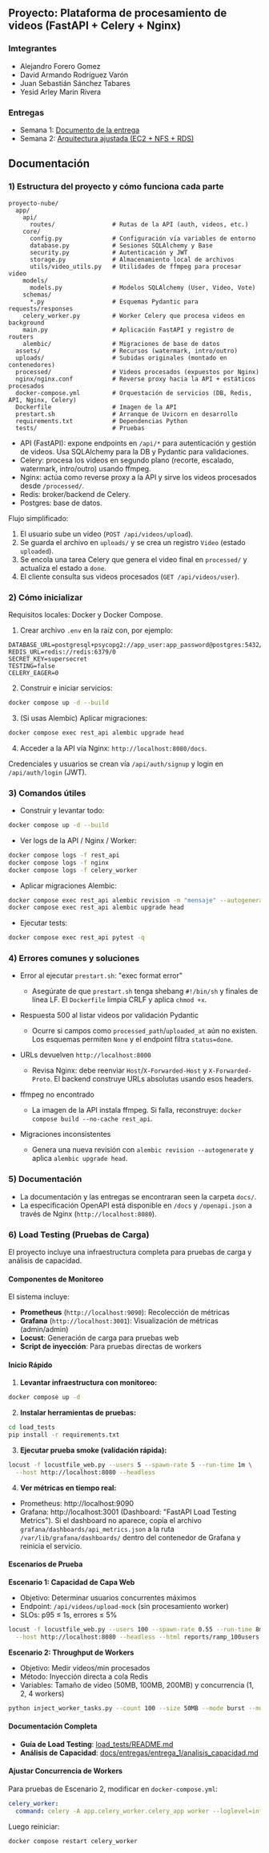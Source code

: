 ## Proyecto: Plataforma de procesamiento de videos (FastAPI + Celery + Nginx)
### Imtegrantes 
- Alejandro Forero Gomez
- David Armando Rodríguez Varón
- Juan Sebastián Sánchez Tabares
- Yesid Arley Marin Rivera

### Entregas
- Semana 1: [Documento de la entrega](./docs/entregas/semana_1/semana_1.md)
- Semana 2: [Arquitectura ajustada (EC2 + NFS + RDS)](./docs/entregas/entrega_2/entrega_2.md)
## Documentación 
### 1) Estructura del proyecto y cómo funciona cada parte

```
proyecto-nube/
  app/
    api/
      routes/                # Rutas de la API (auth, videos, etc.)
    core/
      config.py              # Configuración vía variables de entorno
      database.py            # Sesiones SQLAlchemy y Base
      security.py            # Autenticación y JWT
      storage.py             # Almacenamiento local de archivos
      utils/video_utils.py   # Utilidades de ffmpeg para procesar video
    models/
      models.py              # Modelos SQLAlchemy (User, Video, Vote)
    schemas/
      *.py                   # Esquemas Pydantic para requests/responses
    celery_worker.py         # Worker Celery que procesa videos en background
    main.py                  # Aplicación FastAPI y registro de routers
    alembic/                 # Migraciones de base de datos
  assets/                    # Recursos (watermark, intro/outro)
  uploads/                   # Subidas originales (montado en contenedores)
  processed/                 # Videos procesados (expuestos por Nginx)
  nginx/nginx.conf           # Reverse proxy hacia la API + estáticos procesados
  docker-compose.yml         # Orquestación de servicios (DB, Redis, API, Nginx, Celery)
  Dockerfile                 # Imagen de la API
  prestart.sh                # Arranque de Uvicorn en desarrollo
  requirements.txt           # Dependencias Python
  tests/                     # Pruebas
```

- API (FastAPI): expone endpoints en `/api/*` para autenticación y gestión de videos. Usa SQLAlchemy para la DB y Pydantic para validaciones.
- Celery: procesa los videos en segundo plano (recorte, escalado, watermark, intro/outro) usando ffmpeg.
- Nginx: actúa como reverse proxy a la API y sirve los videos procesados desde `/processed/`.
- Redis: broker/backend de Celery.
- Postgres: base de datos.

Flujo simplificado:
1. El usuario sube un video (`POST /api/videos/upload`).
2. Se guarda el archivo en `uploads/` y se crea un registro `Video` (estado `uploaded`).
3. Se encola una tarea Celery que genera el video final en `processed/` y actualiza el estado a `done`.
4. El cliente consulta sus videos procesados (`GET /api/videos/user`).

### 2) Cómo inicializar

Requisitos locales: Docker y Docker Compose.

1. Crear archivo `.env` en la raíz con, por ejemplo:
```
DATABASE_URL=postgresql+psycopg2://app_user:app_password@postgres:5432/app_db
REDIS_URL=redis://redis:6379/0
SECRET_KEY=supersecret
TESTING=false
CELERY_EAGER=0
```
2. Construir e iniciar servicios:
```bash
docker compose up -d --build
```
3. (Si usas Alembic) Aplicar migraciones:
```bash
docker compose exec rest_api alembic upgrade head
```
4. Acceder a la API vía Nginx: `http://localhost:8080/docs`.

Credenciales y usuarios se crean vía `/api/auth/signup` y login en `/api/auth/login` (JWT).

### 3) Comandos útiles

- Construir y levantar todo:
```bash
docker compose up -d --build
```
- Ver logs de la API / Nginx / Worker:
```bash
docker compose logs -f rest_api
docker compose logs -f nginx
docker compose logs -f celery_worker
```
- Aplicar migraciones Alembic:
```bash
docker compose exec rest_api alembic revision -m "mensaje" --autogenerate
docker compose exec rest_api alembic upgrade head
```
- Ejecutar tests:
```bash
docker compose exec rest_api pytest -q
```

### 4) Errores comunes y soluciones

- Error al ejecutar `prestart.sh`: "exec format error"
  - Asegúrate de que `prestart.sh` tenga shebang `#!/bin/sh` y finales de línea LF. El `Dockerfile` limpia CRLF y aplica `chmod +x`.

- Respuesta 500 al listar videos por validación Pydantic
  - Ocurre si campos como `processed_path`/`uploaded_at` aún no existen. Los esquemas permiten `None` y el endpoint filtra `status=done`.

- URLs devuelven `http://localhost:8000`
  - Revisa Nginx: debe reenviar `Host`/`X-Forwarded-Host` y `X-Forwarded-Proto`. El backend construye URLs absolutas usando esos headers.

- ffmpeg no encontrado
  - La imagen de la API instala ffmpeg. Si falla, reconstruye: `docker compose build --no-cache rest_api`.

- Migraciones inconsistentes
  - Genera una nueva revisión con `alembic revision --autogenerate` y aplica `alembic upgrade head`.

### 5) Documentación

- La documentación  y las entregas se encontraran  seen la carpeta `docs/`.
- La especificación OpenAPI está disponible en `/docs` y `/openapi.json` a través de Nginx (`http://localhost:8080`).

### 6) Load Testing (Pruebas de Carga)

El proyecto incluye una infraestructura completa para pruebas de carga y análisis de capacidad.

#### Componentes de Monitoreo

El sistema incluye:
- **Prometheus** (`http://localhost:9090`): Recolección de métricas
- **Grafana** (`http://localhost:3001`): Visualización de métricas (admin/admin)
- **Locust**: Generación de carga para pruebas web
- **Script de inyección**: Para pruebas directas de workers

#### Inicio Rápido

1. **Levantar infraestructura con monitoreo:**
```bash
docker compose up -d
```

2. **Instalar herramientas de pruebas:**
```bash
cd load_tests
pip install -r requirements.txt
```

3. **Ejecutar prueba smoke (validación rápida):**
```bash
locust -f locustfile_web.py --users 5 --spawn-rate 5 --run-time 1m \
  --host http://localhost:8080 --headless
```

4. **Ver métricas en tiempo real:**
- Prometheus: http://localhost:9090
- Grafana: http://localhost:3001 (Dashboard: "FastAPI Load Testing Metrics").
  Si el dashboard no aparece, copia el archivo `grafana/dashboards/api_metrics.json` a la ruta `/var/lib/grafana/dashboards/` dentro del contenedor de Grafana y reinicia el servicio.

#### Escenarios de Prueba

**Escenario 1: Capacidad de Capa Web**
- Objetivo: Determinar usuarios concurrentes máximos
- Endpoint: `/api/videos/upload-mock` (sin procesamiento worker)
- SLOs: p95 ≤ 1s, errores ≤ 5%

```bash
locust -f locustfile_web.py --users 100 --spawn-rate 0.55 --run-time 8m \
  --host http://localhost:8080 --headless --html reports/ramp_100users.html
```

**Escenario 2: Throughput de Workers**
- Objetivo: Medir videos/min procesados
- Método: Inyección directa a cola Redis
- Variables: Tamaño de video (50MB, 100MB, 200MB) y concurrencia (1, 2, 4 workers)

```bash
python inject_worker_tasks.py --count 100 --size 50MB --mode burst --monitor
```

#### Documentación Completa

- **Guía de Load Testing**: [load_tests/README.md](load_tests/README.md)
- **Análisis de Capacidad**: [docs/entregas/entrega_1/analisis_capacidad.md](docs/entregas/entrega_1/analisis_capacidad.md)

#### Ajustar Concurrencia de Workers

Para pruebas de Escenario 2, modificar en `docker-compose.yml`:

```yaml
celery_worker:
  command: celery -A app.celery_worker.celery_app worker --loglevel=info --concurrency=4
```

Luego reiniciar:
```bash
docker compose restart celery_worker
```

